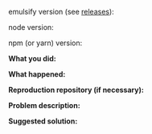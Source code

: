 emulsify version (see [releases](https://github.com/fourkitchens/emulsify/releases)):

node version:

npm (or yarn) version:

**What you did:**

**What happened:**

**Reproduction repository (if necessary):**

**Problem description:**

**Suggested solution:**
